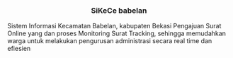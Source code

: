 <h3 align="center">SiKeCe babelan</h3>
<p">Sistem Informasi Kecamatan Babelan, kabupaten Bekasi  Pengajuan Surat Online yang dan proses Monitoring Surat Tracking, sehingga memudahkan warga  untuk melakukan pengurusan administrasi  secara  real time dan efiesien</p>

